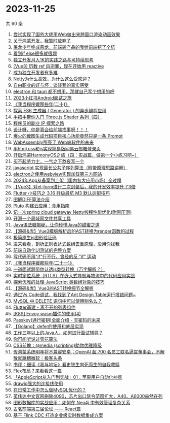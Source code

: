 # 2023-11-25

共 60 条

<!-- BEGIN JUEJIN -->
<!-- 最后更新时间 2023-11-25 12:07:25 +0800 -->
1. [尝试实现了国外大佬用Web做出来跨窗口渲染动画效果](https://juejin.cn/post/7304537142122266674)
1. [关于鸿蒙开发，我暂时放弃了](https://juejin.cn/post/7304538094736343052)
1. [屠龙少年终成恶龙，前端转产品的我给前端挖了个坑](https://juejin.cn/post/7303798788720115749)
1. [看到if else很多就很烦](https://juejin.cn/post/7304267413615312923)
1. [独立开发月入1K的实践之路与可持续思考](https://juejin.cn/post/7303847314896175116)
1. [[Vue3] 历数 ref 四宗罪，现在开始用 reactive](https://juejin.cn/post/7304537142122070066)
1. [成为独立开发者有多难](https://juejin.cn/post/7304537109851144243)
1. [Netty为什么高效，为什么这么受欢迎？](https://juejin.cn/post/7303741790674567205)
1. [自由职业的好与坏：谈谈我的真实感受](https://juejin.cn/post/7304561386888511514)
1. [electron 和 tauri 都不想用，那就自己写个想用的吧](https://juejin.cn/post/7304538151480803366)
1. [2023小红书Android面试之旅](https://juejin.cn/post/7304267413637333029)
1. [《我当程序媛那些年(二十)》](https://juejin.cn/post/7304053759881297946)
1. [探索 ES6 生成器 ( Generator ) 的异步编程应用](https://juejin.cn/post/7303789264340795433)
1. [手把手带你入门 Three.js Shader 系列（四）](https://juejin.cn/post/7303797715393183796)
1. [程序员的副业 IP 探索之路](https://juejin.cn/post/7304282349944029224)
1. [设计呀，你是真会给前端找事呀！！！](https://juejin.cn/post/7304268647101939731)
1. [爆火的截图生成代码项目核心功能竟然只是一条 Prompt](https://juejin.cn/post/7303822514827362367)
1. [WebAssembly照亮了 Web端软件的未来](https://juejin.cn/post/7304053759880364058)
1. [用html,css和js实现简易版网易云邮箱登录页](https://juejin.cn/post/7303539518769446931)
1. [开启鸿蒙HarmonyOS之旅（四：实战篇，做第一个小练习吧~）](https://juejin.cn/post/7303789264341827625)
1. [买不起劳力士，一气之下熬夜写一个](https://juejin.cn/post/7304533060514971657)
1. [javascript 实现最长公共子序列算法（附带原理思路讲解）](https://juejin.cn/post/7303828037161910282)
1. [electron之使用webview实现加载第三方网站](https://juejin.cn/post/7304183399886110755)
1. [2024年App从备案到上架（国内各大应用市场）全过程](https://juejin.cn/post/7304533060548247603)
1. [【Vue3】对el-form进行二次封装后，我的开发效率提升了3倍](https://juejin.cn/post/7303792111719464986)
1. [Flutter 小技巧之 3.16 升级最坑 M3 默认适配技巧](https://juejin.cn/post/7304537109850472499)
1. [图解DIFF算法介绍](https://juejin.cn/post/7304182374601474089)
1. [Pluto 构建云应用：食用指南](https://juejin.cn/post/7304183399886209059)
1. [记一次spring cloud gateway Netty线程性能优化(附带压测)](https://juejin.cn/post/7304235650731049023)
1. [开源一个局域网文件共享工具](https://juejin.cn/post/7304268951298392114)
1. [Java语法糖揭秘，让你秒懂Java的甜蜜之道](https://juejin.cn/post/7304271678975115315)
1. [【源码&库】Vue3模版解析后的AST转换为render函数的过程](https://juejin.cn/post/7304540675667984395)
1. [极简原生js图形验证码](https://juejin.cn/post/7304182005285830693)
1. [进来看看，剖析正则表达式数组去重原理，没用你找我](https://juejin.cn/post/7304167526526468096)
1. [前端自动化UI测试的完整方案](https://juejin.cn/post/7303789262989017099)
1. [写代码不用"if"行不行，曾经的反 "if" 运动](https://juejin.cn/post/7304551591528726565)
1. [《我当程序媛那些年(二十一)》](https://juejin.cn/post/7304598711992303654)
1. [一道面试题带你认透js类型转换（万字解析？）](https://juejin.cn/post/7304183129895780352)
1. [实时定位系统（RTLS）在嵌入式导航与物流中的代码应用实战](https://juejin.cn/post/7304167526526943232)
1. [探索优雅的处理 JavaScript 类数组对象的技巧](https://juejin.cn/post/7304537109850325043)
1. [【源码&库】Vue3的AST转换细节全解析](https://juejin.cn/post/7304269145083904054)
1. [通过Vs Code调试，我找到了Ant Design Table运行报错问题~](https://juejin.cn/post/7304236047457599542)
1. [MySQL 中 DELETE 语句中可以使用别名么？](https://juejin.cn/post/7304167050611326985)
1. [Flutter基建 - 离不开的列表组件](https://juejin.cn/post/7303553149945462794)
1. [[K8S] Envoy wasm插件的使用(4)](https://juejin.cn/post/7303798788719493157)
1. [Passkey(通行密钥)全面介绍 - 无密码的未来](https://juejin.cn/post/7304270299980202038)
1. [【Golang】defer的使用和底层实现](https://juejin.cn/post/7304183399885996067)
1. [工作三年以上的Java人，如何进行面试辅导？](https://juejin.cn/post/7304182623571574825)
1. [你可能听说过雪花算法](https://juejin.cn/post/7303749383165935627)
1. [CSS前瞻：@media (scripting)助你优雅降级](https://juejin.cn/post/7303723984180363283)
1. [传鸿蒙系统明年将不兼容安卓；OpenAI 超 700 名员工联名逼宫董事会，不解散就跳槽微软｜极客头条](https://juejin.cn/post/7303465518156644393)
1. [书评：细读《我与地坛》看史铁生向死而生的自我救赎](https://juejin.cn/post/7303798788719198245)
1. [Flex布局？来看看这一篇](https://juejin.cn/post/7303507436760842280)
1. [「AppleScript从入门到实战」01：苹果用户自动化神器](https://juejin.cn/post/7303789065235742770)
1. [drawio强大的连接线使用](https://juejin.cn/post/7303457912222597159)
1. [在日常工作中怎么做MySQL优化的？](https://juejin.cn/post/7303816445040967743)
1. [英伟达中文官网删除4090，芯片出口禁令范围扩大，A40、A6000赫然在列](https://juejin.cn/post/7303828037161156618)
1. [图形数据库的实战应用：如何在 Neo4j 中有效管理复杂关系](https://juejin.cn/post/7303792111718826010)
1. [古茗前端第三届论坛 —— React篇](https://juejin.cn/post/7303739610055589940)
1. [基于 Flink CDC 打造企业级实时数据集成方案](https://juejin.cn/post/7303738150308315170)
<!-- END JUEJIN -->